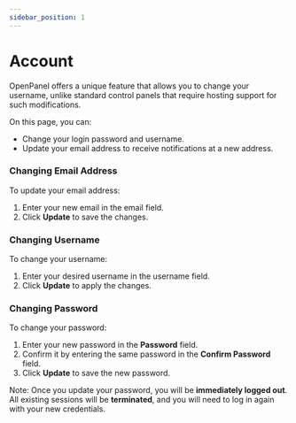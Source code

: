 ```yaml
---
sidebar_position: 1
---
```


# Account
OpenPanel offers a unique feature that allows you to change your username, unlike standard control panels that require hosting support for such modifications.  

On this page, you can:  
- Change your login password and username.  
- Update your email address to receive notifications at a new address.  

### Changing Email Address  
To update your email address:  
1. Enter your new email in the email field.  
2. Click **Update** to save the changes.  

### Changing Username  
To change your username:  
1. Enter your desired username in the username field.  
2. Click **Update** to apply the changes.  

### Changing Password  
To change your password:  
1. Enter your new password in the **Password** field.  
2. Confirm it by entering the same password in the **Confirm Password** field.  
3. Click **Update** to save the new password.  

Note: Once you update your password, you will be **immediately logged out**. All existing sessions will be **terminated**, and you will need to log in again with your new credentials.
